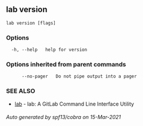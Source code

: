 ## lab version



```
lab version [flags]
```

### Options

```
  -h, --help   help for version
```

### Options inherited from parent commands

```
      --no-pager   Do not pipe output into a pager
```

### SEE ALSO

* [lab](index.md)	 - lab: A GitLab Command Line Interface Utility

###### Auto generated by spf13/cobra on 15-Mar-2021
